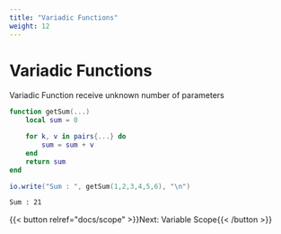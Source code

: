 ```yaml
---
title: "Variadic Functions"
weight: 12
---
```


# Variadic Functions

Variadic Function receive unknown number of parameters

```lua
function getSum(...)
    local sum = 0

    for k, v in pairs{...} do
        sum = sum + v
    end
    return sum
end

io.write("Sum : ", getSum(1,2,3,4,5,6), "\n")
```

```txt {.output}
Sum : 21
```

{{< button relref="docs/scope"  >}}Next: Variable Scope{{< /button >}}
